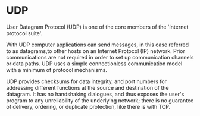 # UDP

User Datagram Protocol (UDP) is one of the core members of the 'Internet protocol suite'.

With UDP computer applications can send messages, in this case referred to as datagrams,to other hosts on an Internet Protocol (IP) network. Prior communications are not required in order to set up communication channels or data paths. UDP uses a simple connectionless communication model with a minimum of protocol mechanisms.  

UDP provides checksums for data integrity, and port numbers for addressing different functions at the source and destination of the datagram. It has no handshaking dialogues, and thus exposes the user's program to any unreliability of the underlying network; there is no guarantee of delivery, ordering, or duplicate protection, like there is with TCP.
